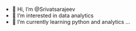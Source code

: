- 👋 Hi, I’m @Srivatsarajeev
- 👀 I’m interested in data analytics
- 🌱 I’m currently learning python and analytics ...

